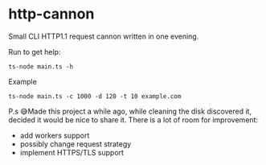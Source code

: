 # http-cannon

Small CLI HTTP1.1 request cannon written in one evening.

Run to get help:
```
ts-node main.ts -h
```
Example
```
ts-node main.ts -c 1000 -d 120 -t 10 example.com
```


P.s 😅Made this project a while ago, while cleaning the disk discovered it, decided it would be nice to share it. There is a lot of room for improvement:
- add workers support
- possibly change request strategy
- implement HTTPS/TLS support
